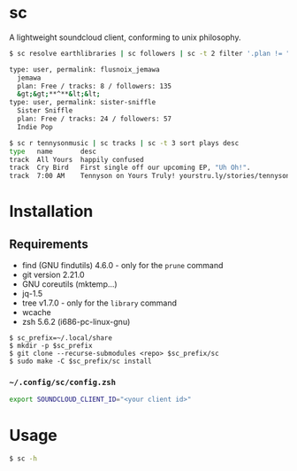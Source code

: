 # sc

A lightweight soundcloud client, conforming to unix philosophy.

```sh
$ sc resolve earthlibraries | sc followers | sc -t 2 filter '.plan != "Pro"' | sc describe

type: user, permalink: flusnoix_jemawa
  jemawa
  plan: Free / tracks: 8 / followers: 135
  &gt;&gt;**^**&lt;&lt;
type: user, permalink: sister-sniffle
  Sister Sniffle
  plan: Free / tracks: 24 / followers: 57
  Indie Pop
```

```sh
$ sc r tennysonmusic | sc tracks | sc -t 3 sort plays desc
type   name       desc
track  All Yours  happily confused
track  Cry Bird   First single off our upcoming EP, "Uh Oh!".
track  7:00 AM    Tennyson on Yours Truly! yourstru.ly/stories/tennyson
```

# Installation

## Requirements

+ find (GNU findutils) 4.6.0 - only for the `prune` command
+ git version 2.21.0
+ GNU coreutils (mktemp...)
+ jq-1.5
+ tree v1.7.0 - only for the `library` command
+ wcache
+ zsh 5.6.2 (i686-pc-linux-gnu)

```
$ sc_prefix=~/.local/share
$ mkdir -p $sc_prefix
$ git clone --recurse-submodules <repo> $sc_prefix/sc
$ sudo make -C $sc_prefix/sc install
```

### `~/.config/sc/config.zsh`

```zsh
export SOUNDCLOUD_CLIENT_ID="<your client id>"
```

# Usage

```zsh
$ sc -h
```
